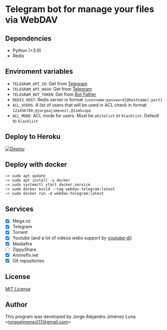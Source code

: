# Telegram bot for manage your files via WebDAV

## Dependencies
+ Python (+3.9)
+ Redis

## Enviroment variables
- `TELEGRAM_API_ID`: Get from [Telegram](https://my.telegram.org)
- `TELEGRAM_API_HASH`: Get from [Telegram](https://my.telegram.org)
- `TELEGRAM_BOT_TOKEN`: Get from [Bot Father](https://t.me/BotFather)
- `REDIS_HOST`: Redis server in format `[username:password]@hostname[:port]`
- `ACL_USERS`: A list of users that will be used in ACL check in format `123456789,@jorgeajimenezl,@JimScope`
- `ACL_MODE`: ACL mode for users. Must be `whitelist` or `blacklist`. Default to `blacklist`

## Deploy to Heroku
[![Deploy](https://www.herokucdn.com/deploy/button.svg)](https://heroku.com/deploy?template=https://github.com/samucamg/webdav-telegram)

## Deploy with docker
```shell
~> sudo apt update
~> sudo apt install -y docker
~> sudo systemctl start docker.service
~> sudo docker build --tag webdav-telegram:latest 
~> sudo docker run -d webdav-telegram:latest
```

## Services
- [X] Mega.nz
- [X] Telegram
- [X] Torrent
- [X] Youtube (and a lot of videos webs support by [youtube-dl](https://github.com/ytdl-org/youtube-dl/))
- [X] Mediafire
- [ ] ZippyShare
- [X] Animeflv.net
- [X] Git repositories

## License
[MIT License](./LICENSE)

## Author
This program was developed by Jorge Alejandro Jiménez Luna <<jorgeajimenezl17@gmail.com>>
